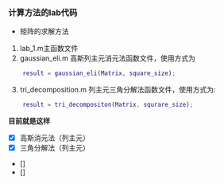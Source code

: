### 计算方法的lab代码

- 矩阵的求解方法
1. lab\_1.m主函数文件
2. gaussian\_eli.m 高斯列主元消元法函数文件，使用方式为
```matlab
	result = gaussian_eli(Matrix, square_size);
```	
3. tri\_decomposition.m 列主元三角分解法函数文件，使用方式为:
```matlab
	result = tri_decompositon(Matrix, squrare_size);
```

**目前就是这样**
* [x] 高斯消元法（列主元）
* [x] 三角分解法（列主元）
* [] 
* []  
